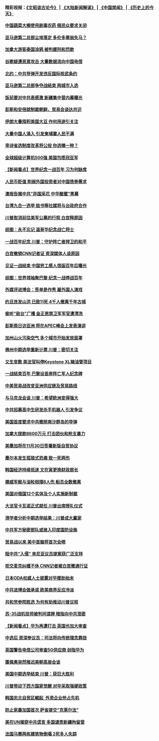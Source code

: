 #### 精彩视频：[《文昭谈古论今》](https://github.com/gfw-breaker/wenzhao/blob/master/README.md?t=11140931) | [《大陆新闻解读》](https://github.com/gfw-breaker/ntdtv-comedy/blob/master/README.md?t=11140931) | [《中国禁闻》](https://github.com/gfw-breaker/ntdtv-news/blob/master/README.md?t=11140931) | [《历史上的今天》](https://github.com/gfw-breaker/today-in-history/blob/master/README.md?t=11140931) 

#### [中国蔬菜大棚使用剧毒农药 俄民众要求关闭](../pages/nsc418/n10850450.md?t=11140931) 

#### [亚马逊第二总部尘埃落定 多伦多塞翁失马？](../pages/nsc418/n10850602.md?t=11140931) 

#### [加拿大游客泰国涂鸦 被判缓刑和罚款](../pages/nsc418/n10850561.md?t=11140931) 

#### [谷歌疑遭恶意攻击 大量数据流向中国电信](../pages/nsc418/n10849651.md?t=11140931) 

#### [北约：中共导弹开发违反国际核武条约](../pages/nsc418/n10849551.md?t=11140931) 

#### [亚马逊第二总部争夺战结束 两城市入选](../pages/nsc418/n10849466.md?t=11140931) 

#### [饭前要对中共表感激 新疆集中营内幕曝光](../pages/nsc418/n10849239.md?t=11140931) 

#### [彭斯和安倍就制裁朝鲜、贸易会谈达共识](../pages/nsc418/n10848907.md?t=11140931) 

#### [伊朗大量囤积美国大豆 作何用途引关注](../pages/nsc418/n10848059.md?t=11140931) 

#### [大量中国人涌入 引发柬埔寨人民不满](../pages/nsc418/n10848622.md?t=11140931) 

#### [卑诗省选制度改革将公投 你选哪一种？](../pages/nsc418/n10847526.md?t=11140931) 

#### [全球超级计算机500强 美国包揽冠亚军](../pages/nsc418/n10847488.md?t=11140931) 

#### [【新闻看点】世界纪念一战百年 习为何缺席](../pages/nsc418/n10847292.md?t=11140931) 

#### [人民币贬值 削弱外国投资者对中国债券需求](../pages/nsc418/n10847506.md?t=11140931) 

#### [澳报告揭中共“异国采花 中华酿蜜”黑幕](../pages/nsc418/n10846837.md?t=11140931) 

#### [台湾九合一选举 脸书等社媒将与台政府合作](../pages/nsc418/n10847211.md?t=11140931) 

#### [川普取消前往美军公墓的行程 白宫释原因](../pages/nsc418/n10846670.md?t=11140931) 

#### [组图：永不忘记 温哥华纪念战亡将士](../pages/nsc418/n10845683.md?t=11140931) 

#### [一战百年纪念 川普：守护阵亡者捍卫的和平](../pages/nsc418/n10845450.md?t=11140931) 

#### [白宫撤销CNN记者证 资深媒体人谈原因](../pages/nsc418/n10845359.md?t=11140931) 

#### [见证一战结束 中国劳工感人信函百年后曝光](../pages/nsc418/n10845223.md?t=11140931) 

#### [组图：世界领袖聚巴黎 纪念一战停战百年](../pages/nsc418/n10845047.md?t=11140931) 

#### [外媒评进博会：签单是作秀 雇外国人演戏](../pages/nsc418/n10844281.md?t=11140931) 

#### [约旦连发山洪 已致11死 4千人撤离千年古城](../pages/nsc418/n10844615.md?t=11140931) 

#### [偷听“敌台”广播 金正恩禁卫军军官遭清洗](../pages/nsc418/n10844353.md?t=11140931) 

#### [彭斯周日访亚洲 将在APEC峰会上发表演讲](../pages/nsc418/n10844075.md?t=11140931) 

#### [加州山火污染空气 多个城市开始发放面罩](../pages/nsc418/n10844214.md?t=11140931) 

#### [佛州中期选举重新计票 川普：密切关注](../pages/nsc418/n10843995.md?t=11140931) 

#### [又生变数 美法官叫停Keystone XL输油管项目](../pages/nsc418/n10843752.md?t=11140931) 

#### [一战结束百年 巴黎设首座阵亡军人纪念碑](../pages/nsc418/n10843698.md?t=11140931) 

#### [中美贸易战改变亚洲供应链及贸易路线](../pages/nsc418/n10843491.md?t=11140931) 

#### [与马克龙会谈 川普：希望欧洲变得强大](../pages/nsc418/n10843329.md?t=11140931) 

#### [中共招募高中生研发杀手机器人 引发争议](../pages/nsc418/n10842419.md?t=11140931) 

#### [美国首度要求中共撤除南沙群岛的导弹](../pages/nsc418/n10842945.md?t=11140931) 

#### [加拿大拨款8600万元 打击团伙和枪支暴力](../pages/nsc418/n10842249.md?t=11140931) 

#### [美墨加将在11月30日签署新版自贸协议](../pages/nsc418/n10841572.md?t=11140931) 

#### [墨尔本发生孤狼式恐袭 致一死两伤](../pages/nsc418/n10840893.md?t=11140931) 

#### [韩国经济持续低迷 文在寅更换财政部长](../pages/nsc418/n10839960.md?t=11140931) 

#### [挪威军舰与油轮相撞8人伤 船员全数撤离](../pages/nsc418/n10841146.md?t=11140931) 

#### [美国对俄国12个实体及个人实施新制裁](../pages/nsc418/n10841109.md?t=11140931) 

#### [大法官卡瓦诺正式就任 川普出席授礼仪式](../pages/nsc418/n10840367.md?t=11140931) 

#### [港学者分析中期选举结果：川普成大赢家](../pages/nsc418/n10840095.md?t=11140931) 

#### [中共军方秘密部队或骇入印度国防设施](../pages/nsc418/n10839561.md?t=11140931) 

#### [贸易战以来 美中首脑将首次会晤](../pages/nsc418/n10839071.md?t=11140931) 

#### [阻中共“入侵” 肯尼亚议员提案获广泛支持](../pages/nsc418/n10839184.md?t=11140931) 

#### [拒交麦克纠缠不休 CNN记者被白宫撤通行证](../pages/nsc418/n10838526.md?t=11140931) 

#### [日本ODA权威人士披露对华援助始末](../pages/nsc418/n10838064.md?t=11140931) 

#### [中共进博会做承诺 欧美商界反应冷淡](../pages/nsc418/n10837102.md?t=11140931) 

#### [共和党参院胜选 为何有助推动川普议程](../pages/nsc418/n10836979.md?t=11140931) 

#### [苏-35战机技师被判间谍罪 暗指向中共泄密](../pages/nsc418/n10837017.md?t=11140931) 

#### [【新闻看点】华为再遭打击 英国也加大审查](../pages/nsc418/n10836745.md?t=11140931) 

#### [中选后 资深参议员：司法将向传统理念靠拢](../pages/nsc418/n10836636.md?t=11140931) 

#### [英国警告电信公司审查5G供应商 剑指华为](../pages/nsc418/n10836577.md?t=11140931) 

#### [蓬佩奥突然推迟美朝高层会谈](../pages/nsc418/n10836329.md?t=11140931) 

#### [美国中期选举结束 川普：获巨大胜利](../pages/nsc418/n10834872.md?t=11140931) 

#### [川普带动下西方国家觉醒 对华采取强硬政策](../pages/nsc418/n10834533.md?t=11140931) 

#### [韩国忠北自贸区崛起  外资企业抢占先机](../pages/nsc418/n10834775.md?t=11140931) 

#### [防止家暴加国首次 萨省提交“克莱尔法”](../pages/nsc418/n10834469.md?t=11140931) 

#### [美在UN揭穿中共谎言 多国谴责新疆拘留营](../pages/nsc418/n10834220.md?t=11140931) 

#### [法国马赛两栋建筑物倒塌 2死多人失踪](../pages/nsc418/n10834087.md?t=11140931) 

